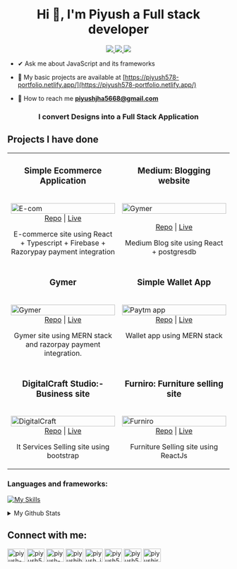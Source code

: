 <h1 align="center">Hi 👋, I'm Piyush a Full stack developer</h1>

<p align="center">
  <a href="https://twitter.com/Piyush5784" target="_blank">
    <img src="https://img.shields.io/badge/Twitter-1DA1F2?style=for-the-badge&logo=twitter&logoColor=white"/>
  </a>
  <a href="https://www.linkedin.com/in/piyush-kumar-jha-a29619239/" target="_blank">
    <img src="https://img.shields.io/badge/LinkedIn-0077B5?style=for-the-badge&logo=linkedin&logoColor=white"/>
  </a>
  <a href="mailto:piyushjha5668@gmail.com" target="_blank">
    <img src="https://img.shields.io/badge/Gmail-D14836?style=for-the-badge&logo=gmail&logoColor=white"/>
  </a>
</p>

- ✔ Ask me about JavaScript and its frameworks

- 🏹 My basic projects are available at [https://piyush578-portfolio.netlify.app/](https://piyush578-portfolio.netlify.app/)

- 📧 How to reach me **piyushjha5668@gmail.com**


<h3 align="center">I convert Designs into a Full Stack Application</h3>

  ## Projects I have done

<table>
<tr> 
     <td width="50%" valign="top">
      <h3 align="center">Simple Ecommerce Application</h3>
      <br/>
      <img src="https://github.com/Piyush5784/e-comm-app/assets/105655779/267b462d-14ba-457b-a47a-9920f544ffbb" width="100%" alt="E-com"/>
      <br/>
      <div align="center">
          <a href="https://github.com/Piyush5784/e-comm-app">Repo</a>
          <span> | </span>
          <a href="https://e-comm-app-delta.vercel.app">Live</a>
      </div>
      <p align="center">E-commerce site using React  + Typescript + Firebase + Razorypay payment integration</p>
    </td>
      <td width="50%" valign="top">
      <h3 align="center">Medium: Blogging website </h3>
      <br/>
      <img src="https://github.com/Piyush5784/e-comm-app/assets/105655779/711c3ecb-d918-4e8f-aa3b-c7dd70200374" width="100%" alt="Gymer"/>
      <br/> <br/>
      <div align="center">
          <a href="https://github.com/Piyush5784/Medium-blog">Repo</a>
          <span> | </span>
          <a href="https://medium-blog-dh6d.vercel.app/">Live</a>
      </div>
      <p align="center">Medium Blog site using React + postgresdb </p>
    </td>
    </tr>
  <tr> 
    <td width="50%" valign="top">
      <h3 align="center">Gymer</h3>
      <br/>
      <img src="https://github.com/Piyush5784/Piyush5784/assets/105655779/48c74b0b-015e-4bc6-afda-94b6c9886e50" width="100%" alt="Gymer"/>
      <br/>
      <div align="center">
          <a href="https://github.com/Piyush5784/GYMER-version2">Repo</a>
          <span> | </span>
          <a href="https://gymer-version2-nbbn.vercel.app/">Live</a>
      </div>
      <p align="center">Gymer site using MERN stack and razorpay payment integration.</p>
    </td>
    <td width="50%" valign="top">
      <h3 align="center">Simple Wallet App </h3>
      <br/>
      <img src="https://github.com/Piyush5784/Piyush5784/assets/105655779/5e25e348-1f3b-4c06-9d57-c2c8e90ab182" width="100%" alt="Paytm app"/>
      <br/>
      <div align="center">
          <a href="https://github.com/Piyush5784/Paytm-clone">Repo</a>
          <span> | </span>
          <a href="https://paytm-clone-lac.vercel.app">Live</a>
      </div>
      <p align="center">Wallet app using MERN stack</p>
    </td>
    </tr>
  <tr>
     <td width="50%" valign="top">
      <h3 align="center">DigitalCraft Studio:- Business site  </h3>
      <br/>
      <img src="https://github.com/Piyush5784/e-comm-app/assets/105655779/c03b01da-4637-4c85-85ee-29113deccf60" width="100%" alt="DigitalCraft"/>
      <br/>
      <div align="center">
          <a href="https://github.com/Piyush5784/Business-site">Repo</a>
          <span> | </span>
          <a href="https://html-business-website.netlify.app/">Live</a>
      </div>
      <p align="center">It Services Selling site using bootstrap</p>
    </td>
  <td width="50%" valign="top">
      <h3 align="center">Furniro: Furniture selling site </h3>
      <br/>
      <img src="https://github.com/Piyush5784/Piyush5784/assets/105655779/d6753f66-8643-4065-9891-795beff6ed57" width="100%" alt="Furniro"/>
      <br/>
      <div align="center">
          <a href="https://github.com/Piyush5784/Furniro">Repo</a>
          <span> | </span>
          <a href="https://furniro-sable.vercel.app/">Live</a>
      </div>
      <p align="center">Furniture Selling site using ReactJs </p>
    </td>
  </tr>
</table>


<h3 align="left">Languages and frameworks:</h3>

[![My Skills](https://skillicons.dev/icons?i=react,nextjs,prisma,firebase,tailwind,bootstrap,javascript,typescript,figma,mysql,mongodb,html5,css3,nodejs,git,java,express,hono&perline=13)](https://skillicons.dev)

<details>
<summary> 
My Github Stats
</summary>
<img align="left" src="https://github-readme-stats.vercel.app/api/top-langs?username=piyush5784&show_icons=true&locale=en&layout=compact" alt="piyush5784" />

![Piyush Github Stats](https://github-readme-stats.vercel.app/api?username=Piyush5784&show_icons=true&hide_title=true&count_private=true&theme=dark)

</details>


<h2 align="left">Connect with me:</h2>
<p align="left">
<a href="https://codepen.io/piyush-kumar-jha" target="blank"><img align="center" src="https://raw.githubusercontent.com/rahuldkjain/github-profile-readme-generator/master/src/images/icons/Social/codepen.svg" alt="piyush-kumar-jha" height="30" width="40" /></a>
<a href="https://twitter.com/piyush5784" target="blank"><img align="center" src="https://raw.githubusercontent.com/rahuldkjain/github-profile-readme-generator/master/src/images/icons/Social/twitter.svg" alt="piyush5784" height="30" width="40" /></a>
<a href="https://linkedin.com/in/piyush-kumar-jha-a29619239" target="blank"><img align="center" src="https://raw.githubusercontent.com/rahuldkjain/github-profile-readme-generator/master/src/images/icons/Social/linked-in-alt.svg" alt="piyush-kumar-jha-a29619239" height="30" width="40" /></a>
<a href="https://codesandbox.com/piyushjha5668" target="blank"><img align="center" src="https://raw.githubusercontent.com/rahuldkjain/github-profile-readme-generator/master/src/images/icons/Social/codesandbox.svg" alt="piyushjha5668" height="30" width="40" /></a>
<a href="https://instagram.com/piyush_jha_5784" target="blank"><img align="center" src="https://raw.githubusercontent.com/rahuldkjain/github-profile-readme-generator/master/src/images/icons/Social/instagram.svg" alt="piyush_jha_5784" height="30" width="40" /></a>
<a href="https://dribbble.com/piyush5784" target="blank"><img align="center" src="https://raw.githubusercontent.com/rahuldkjain/github-profile-readme-generator/master/src/images/icons/Social/dribbble.svg" alt="piyush5784" height="30" width="40" /></a>
<a href="https://www.leetcode.com/piyush5784" target="blank"><img align="center" src="https://raw.githubusercontent.com/rahuldkjain/github-profile-readme-generator/master/src/images/icons/Social/leet-code.svg" alt="piyush5784" height="30" width="40" /></a>
<a href="https://auth.geeksforgeeks.org/user/piyushjr8r5" target="blank"><img align="center" src="https://raw.githubusercontent.com/rahuldkjain/github-profile-readme-generator/master/src/images/icons/Social/geeks-for-geeks.svg" alt="piyushjr8r5" height="30" width="40" /></a>
</p>



